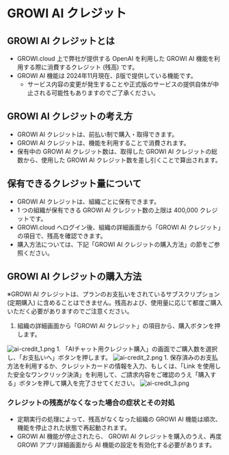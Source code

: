 # GROWI AI クレジット

## GROWI AI クレジットとは

- GROWI.cloud 上で弊社が提供する OpenAI を利用した GROWI AI 機能を利用する際に消費するクレジット (残高) です。
- GROWI AI 機能は 2024年11月現在、β版で提供している機能です。
  - サービス内容の変更が発生することや正式版のサービスの提供自体が中止される可能性もありますのでご了承ください。

## GROWI AI クレジットの考え方

- GROWI AI クレジットは、前払い制で購入・取得できます。
- GROWI AI クレジットは、機能を利用することで消費されます。
- 保有中の GROWI AI クレジット数は、取得した GROWI AI クレジットの総数から、使用した GROWI AI クレジット数を差し引くことで算出されます。

## 保有できるクレジット量について

- GROWI AI クレジットは、組織ごとに保有できます。
- 1 つの組織が保有できる GROWI AI クレジット数の上限は 400,000 クレジットです。
- GROWI.cloud へログイン後、組織の詳細画面から「GROWI AI クレジット」の項目で、残高を確認できます。
- 購入方法については、下記「GROWI AI クレジットの購入方法」の節をご参照ください。

## GROWI AI クレジットの購入方法

<span class="text-warning">※GROWI AI クレジットは、プランのお支払いをされているサブスクリプション(定期購入) に含めることはできません。残高および、使用量に応じて都度ご購入いただく必要がありますのでご注意ください。</span>

1. 組織の詳細画面から「GROWI AI クレジット」の項目から、購入ボタンを押します。
  <img :src="$withBase('/assets/images/ja/ai-credit_1.png')" alt="ai-credit_1.png">
1. 「AIチャット用クレジット購入」の画面でご購入数を選択し、「お支払いへ」ボタンを押します。
  <img :src="$withBase('/assets/images/ja/ai-credit_2.png')" alt="ai-credit_2.png">
1. 保存済みのお支払方法を利用するか、クレジットカードの情報を入力、もしくは、「Link を使用した安全なワンクリック決済」を利用して、ご請求内容をご確認のうえ「購入する」ボタンを押して購入を完了させてください。
  <img :src="$withBase('/assets/images/ja/ai-credit_3.png')" alt="ai-credit_3.png">

### クレジットの残高がなくなった場合の症状とその対処

- 定期実行の処理によって、残高がなくなった組織の GROWI AI 機能は順次、機能を停止された状態で再起動されます。
- GROWI AI 機能が停止されたら、 GROWI AI クレジットを購入のうえ、再度 GROWI アプリ詳細画面から AI 機能の設定を有効化する必要があります。
